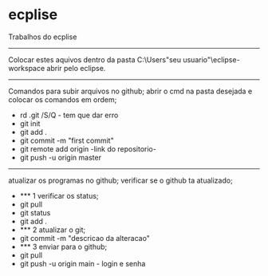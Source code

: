 # ecplise
Trabalhos do ecplise

----------------------------------------------------------------
Colocar estes aquivos dentro da pasta 
C:\Users\"seu usuario"\eclipse-workspace
abrir pelo eclipse.


----------------------------------------------------------------
Comandos para subir arquivos no github;
abrir o cmd na pasta desejada e colocar os comandos em ordem;
- rd .git /S/Q - tem que dar erro
- git init
- git add .
- git commit -m "first commit"
- git remote add origin -link do repositorio-
- git push -u origin master


----------------------------------------------------------------
atualizar os programas no github;
verificar se o github ta atualizado;
- *** 1 verificar os status;
- git pull
- git status
- git add .
- *** 2 atualizar o git;
- git commit -m "descricao da alteracao"
- *** 3 enviar para o github;
- git pull
- git push -u origin main - login e senha
